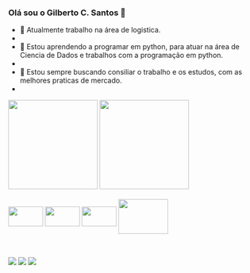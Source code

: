 ### Olá sou o Gilberto C. Santos 👋



- 🔭 Atualmente trabalho na área de logistica.
- 
- 🌱 Estou aprendendo a programar em python, para atuar na área de Ciencia de Dados e trabalhos com a programação em python.
- 
- 🤔 Estou sempre buscando consiliar o trabalho e os estudos, com as melhores praticas de mercado.
- 

<div>  
  <img height="180em" src="https://github-readme-stats.vercel.app/api?username=scgilberto&theme=great-gatsby&show_icons=true&include_all_commits=true&count_private-true"/>       
  <img height="180em" src="https://github-readme-stats.vercel.app/api/top-langs/?username=scgilberto&layout-compact&langs_count-16&theme=great-gatsby"/>  
</div>
<div style="display: inline_block"><br>
  
  <img align="center" height="40" width="70" src="https://cdn.jsdelivr.net/gh/devicons/devicon/icons/postgresql/postgresql-plain-wordmark.svg" />  
  <img align="center" height="40" width="70" src="https://cdn.jsdelivr.net/gh/devicons/devicon/icons/microsoftsqlserver/microsoftsqlserver-plain-wordmark.svg" />  
  <img align="center" height="40" width="70" src="https://cdn.jsdelivr.net/gh/devicons/devicon/icons/python/python-original-wordmark.svg" />  
  <img align="center" height="70" width="100" src="https://cdn.jsdelivr.net/gh/devicons/devicon/icons/googlecloud/googlecloud-original-wordmark.svg" />
  <!--<img align="right" height="80" width="120" src= "https://media.giphy.com/media/aQCCNezRpb9Hq/giphy.gif"> -->
          
</div>

##

<div style="display: inline_block"><br>
<img="https://img.shields.io/badge/Gmail-D14836?style=for-the-badge&logo=gmail&logoColor=white" target="_blank">  
<a href="https://www.linkedin.com/in/santosgilberto/" target="_blank"> <img src="https://img.shields.io/badge/LinkedIn-0077B5?style=for-the-badge&logo=linkedin&logoColor=white"></a>  
<a href="mailto:gilbertogcs.santos@@gmail.com" target="_blank"><img src= "https://img.shields.io/badge/Gmail-D14836?style=for-the-badge&logo=gmail&logoColor=white"></a>
<a href="https://api.whatsapp.com/send/?phone=5511970663433&text=Ola%21+Gostaria+de+falar+sobre+trabalhos%20com%20Python%20e%20a%20sua%20disponibilidade&type=phone_number&app_absent=0" targe="_blank"><img src="https://img.shields.io/badge/WhatsApp-25D366?style=for-the-badge&logo=whatsapp&logoColor=white">
  </a>

</div>
